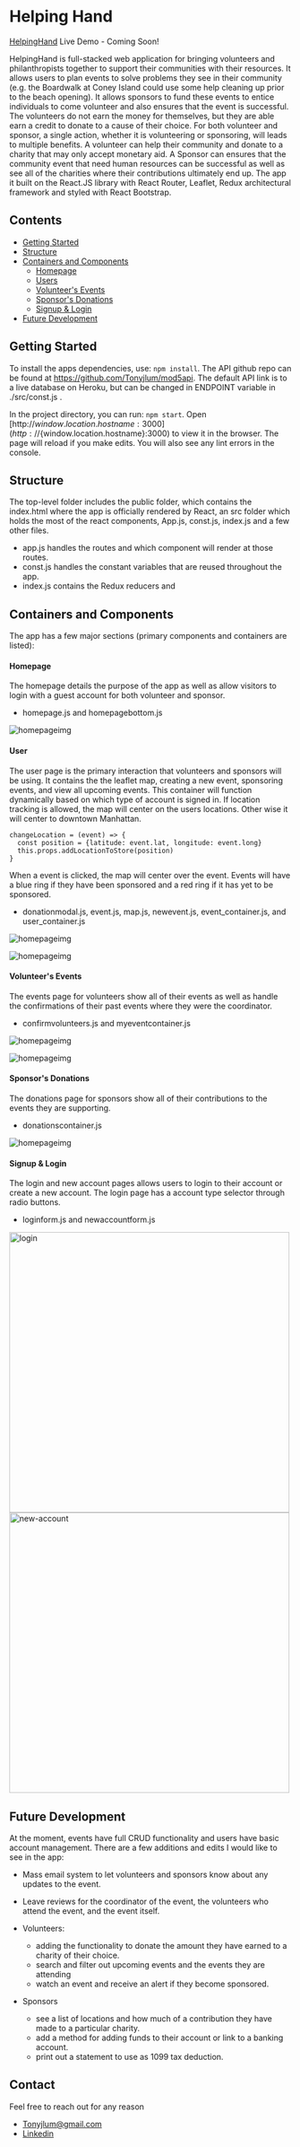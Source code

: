 # Helping Hand
[HelpingHand](https://helpinghand-app.herokuapp.com) Live Demo - Coming Soon!

HelpingHand is full-stacked web application for bringing volunteers and philanthropists together to support their communities with their resources. It allows users to plan events to solve problems they see in their community (e.g. the Boardwalk at Coney Island could use some help cleaning up prior to the beach opening). It allows sponsors to fund these events to entice individuals to come volunteer and also ensures that the event is successful. The volunteers do not earn the money for themselves, but they are able earn a credit to donate to a cause of their choice. For both volunteer and sponsor, a single action, whether it is volunteering or sponsoring, will leads to multiple benefits. A volunteer can help their community and donate to a charity that may only accept monetary aid. A Sponsor can ensures that the community event that need human resources can be successful as well as see all of the charities where their contributions ultimately end up. The app it built on the React.JS library with React Router, Leaflet, Redux architectural framework and styled with React Bootstrap.

## Contents

- [Getting Started](#getting-started)
- [Structure](#structure)
- [Containers and Components](#containers-and-components)
  - [Homepage](#homepage)
  - [Users](#user)
  - [Volunteer's Events](#volunteers-events)
  - [Sponsor's Donations](#sponsors-donations)
  - [Signup & Login](#signup&login)
- [Future Development](#future-development)

## Getting Started
To install the apps dependencies, use: `npm install`. The API github repo can be found at https://github.com/Tonyjlum/mod5api. The default API link is to a live database on Heroku, but can be changed in ENDPOINT variable in ./src/const.js .

In the project directory, you can run: `npm start`.
Open [http://${window.location.hostname}:3000](http://${window.location.hostname}:3000) to view it in the browser.
The page will reload if you make edits. You will also see any lint errors in the console.

## Structure
The top-level folder includes the public folder, which contains the index.html where the app is officially rendered by React, an src folder which holds the most of the react components, App.js, const.js, index.js and a few other files.
- app.js handles the routes and which component will render at those routes.
- const.js handles the constant variables that are reused throughout the app.
- index.js contains the Redux reducers and

## Containers and Components
The app has a few major sections (primary components and containers are listed):
#### Homepage
The homepage details the purpose of the app as well as allow visitors to login with a guest account for both volunteer and sponsor.
- homepage.js and homepagebottom.js

![homepageimg](./assets/images/homepageimg.png)

#### User
The user page is the primary interaction that volunteers and sponsors will be using. It contains the the leaflet map, creating a new event, sponsoring events, and view all upcoming events. This container will function dynamically based on which type of account is signed in. If location tracking is allowed, the map will center on the users locations. Other wise it will center to downtown Manhattan.
```
changeLocation = (event) => {
  const position = {latitude: event.lat, longitude: event.long}
  this.props.addLocationToStore(position)
}
```
When a event is clicked, the map will center over the event. Events will have a blue ring if they have been sponsored and a red ring if it has yet to be sponsored.
- donationmodal.js, event.js, map.js, newevent.js, event_container.js, and user_container.js

![homepageimg](./assets/images/userimg.png)


![homepageimg](./assets/images/sponsorimg.png)

#### Volunteer's Events
The events page for volunteers show all of their events as well as handle the confirmations of their past events where they were the coordinator.
  - confirmvolunteers.js and  myeventcontainer.js

![homepageimg](./assets/images/events.png)

![homepageimg](./assets/images/confirmvolunteer02.png)

#### Sponsor's Donations
The donations page for sponsors show all of their contributions to the events they are supporting.
  - donationscontainer.js

![homepageimg](./assets/images/contributions.png)

#### Signup & Login
The login and new account pages allows users to login to their account or create a new account. The login page has a account type selector through radio buttons.
 - loginform.js and newaccountform.js

<!-- ![homepageimg](./assets/images/loginimg.png)

![homepageimg](./assets/images/newaccountimg.png) -->

<img src="./assets/images/loginimg.png" alt="login" width="500px" />

<img src="./assets/images/newaccountimg.png" alt="new-account" width="500px" />


## Future Development
At the moment, events have full CRUD functionality and users have basic account management. There are a few additions and edits I would like to see in the app:
  - Mass email system to let volunteers and sponsors know about any updates to the event.
  - Leave reviews for the coordinator of the event, the volunteers who attend the event, and the event itself.

  - Volunteers:
    - adding the functionality to donate the amount they have earned to a charity of their choice.
    - search and filter out upcoming events and the events they are attending
    - watch an event and receive an alert if they become sponsored.
  - Sponsors
    - see a list of locations and how much of a contribution they have made to a particular charity.
    - add a method for adding funds to their account or link to a banking account.
    - print out a statement to use as 1099 tax deduction.

## Contact
Feel free to reach out for any reason
  - Tonyjlum@gmail.com
  - [Linkedin](https://www.linkedin.com/in/tony-lum/)

